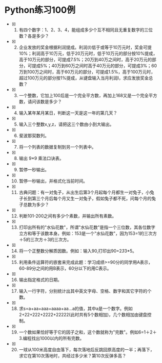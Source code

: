 # Python练习100例
- [X] 1. 有四个数字：1、2、3、4，能组成多少个互不相同且无重复数字的三位数？各是多少？
- [X] 2. 企业发放的奖金根据利润提成。利润(I)低于或等于10万元时，奖金可提10%；利润高于10万元，低于20万元时，低于10万元的部分按10%提成，高于10万元的部分，可提成7.5%；20万到40万之间时，高于20万元的部分，可提成5%；40万到60万之间时高于40万元的部分，可提成3%；60万到100万之间时，高于60万元的部分，可提成1.5%，高于100万元时，超过100万元的部分按1%提成，从键盘输入当月利润I，求应发放奖金总数？
- [x] 3. 一个整数，它加上100后是一个完全平方数，再加上168又是一个完全平方数，请问该数是多少？
- [x] 4. 输入某年某月某日，判断这一天是这一年的第几天？
- [x] 5. 输入三个整数x,y,z，请把这三个数由小到大输出。
- [x] 6. 斐波那契数列。
- [x] 7. 将一个列表的数据复制到另一个列表中。
- [x] 8. 输出 9*9 乘法口诀表。
- [x] 9. 暂停一秒输出。
- [x] 10. 暂停一秒输出，并格式化当前时间。
- [x] 11. 古典问题：有一对兔子，从出生后第3个月起每个月都生一对兔子，小兔子长到第三个月后每个月又生一对兔子，假如兔子都不死，问每个月的兔子总数为多少？ 
- [x] 12. 判断101-200之间有多少个素数，并输出所有素数。
- [x] 13. 打印出所有的"水仙花数"，所谓"水仙花数"是指一个三位数，其各位数字立方和等于该数本身。例如：153是一个"水仙花数"，因为153=1的三次方＋5的三次方＋3的三次方。
- [x] 14. 将一个正整数分解质因数。例如：输入90,打印出90=2*3*3*5。
- [x] 15. 利用条件运算符的嵌套来完成此题：学习成绩>=90分的同学用A表示，60-89分之间的用B表示，60分以下的用C表示。
- [x] 16. 输出指定格式的日期。
- [x] 17. 输入一行字符，分别统计出其中英文字母、空格、数字和其它字符的个数。
- [x] 18. 求s=a+aa+aaa+aaaa+aa...a的值，其中a是一个数字。例如2+22+222+2222+22222(此时共有5个数相加)，几个数相加由键盘控制。
- [x] 19. 一个数如果恰好等于它的因子之和，这个数就称为"完数"。例如6=1＋2＋3.编程找出1000以内的所有完数。
- [x] 20. 一球从100米高度自由落下，每次落地后反跳回原高度的一半；再落下，求它在第10次落地时，共经过多少米？第10次反弹多高？
